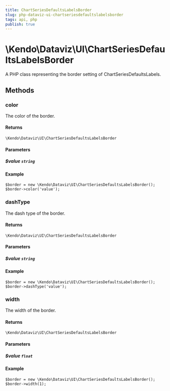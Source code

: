 ```yaml
---
title: ChartSeriesDefaultsLabelsBorder
slug: php-dataviz-ui-chartseriesdefaultslabelsborder
tags: api, php
publish: true
---
```


# \Kendo\Dataviz\UI\ChartSeriesDefaultsLabelsBorder

A PHP class representing the border setting of ChartSeriesDefaultsLabels.


## Methods

### color
The color of the border.

#### Returns
`\Kendo\Dataviz\UI\ChartSeriesDefaultsLabelsBorder`

#### Parameters

##### $value `string`



#### Example 
    $border = new \Kendo\Dataviz\UI\ChartSeriesDefaultsLabelsBorder();
    $border->color('value');

### dashType
The dash type of the border.

#### Returns
`\Kendo\Dataviz\UI\ChartSeriesDefaultsLabelsBorder`

#### Parameters

##### $value `string`



#### Example 
    $border = new \Kendo\Dataviz\UI\ChartSeriesDefaultsLabelsBorder();
    $border->dashType('value');

### width
The width of the border.

#### Returns
`\Kendo\Dataviz\UI\ChartSeriesDefaultsLabelsBorder`

#### Parameters

##### $value `float`



#### Example 
    $border = new \Kendo\Dataviz\UI\ChartSeriesDefaultsLabelsBorder();
    $border->width(1);

